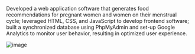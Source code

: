 Developed a web application software that generates food recommendations for pregnant women and women on their menstrual cycle; leveraged HTML, CSS, and JavaScript to develop frontend software; built a synchronized database using PhpMyAdmin and set-up Google Analytics to monitor user behavior, resulting in optimized user experience.

![image](https://github.com/shirinshaik/Cravings_Hub_website/assets/113626760/6ab9f335-a65d-4427-8a92-c96b742c9969)
